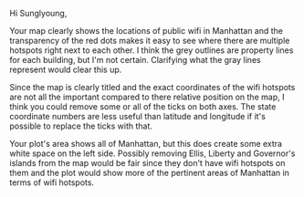 Hi Sunglyoung,

Your map clearly shows the locations of public wifi in Manhattan and the transparency of the red dots makes it easy to see where there are multiple hotspots right next to each other.  I think the grey outlines are property lines for each building, but I'm not certain.  Clarifying what the gray lines represent would clear this up.

Since the map is clearly titled and the exact coordinates of the wifi hotspots are not all the important compared to there relative position on the map, I think you could remove some or all of the ticks on both axes.  The state coordinate numbers are less useful than latitude and longitude if it's possible to replace the ticks with that.

Your plot's area shows all of Manhattan, but this does create some extra white space on the left side.  Possibly removing Ellis, Liberty and Governor's islands from the map would be fair since they don't have wifi hotspots on them and the plot would show more of the pertinent areas of Manhattan in terms of wifi hotspots. 
